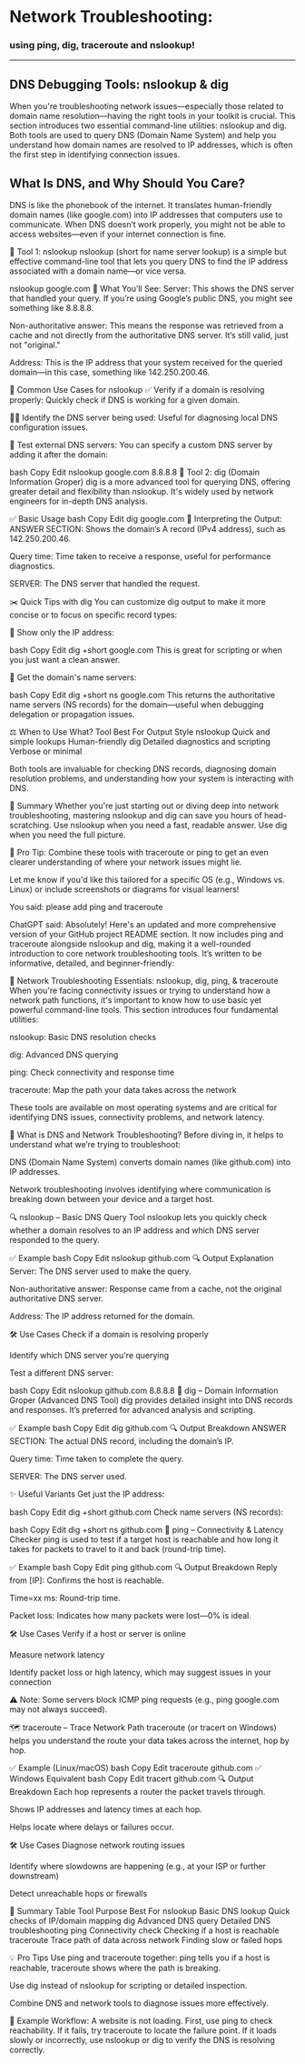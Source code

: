 # Network Troubleshooting:
### using ping, dig, traceroute and nslookup!

---

## DNS Debugging Tools: nslookup & dig

When you're troubleshooting network issues—especially those related to domain name resolution—having the right tools in your toolkit is crucial. This section introduces two essential command-line utilities: nslookup and dig. Both tools are used to query DNS (Domain Name System) and help you understand how domain names are resolved to IP addresses, which is often the first step in identifying connection issues.

## What Is DNS, and Why Should You Care?
DNS is like the phonebook of the internet. It translates human-friendly domain names (like google.com) into IP addresses that computers use to communicate. When DNS doesn’t work properly, you might not be able to access websites—even if your internet connection is fine.

📘 Tool 1: nslookup
nslookup (short for name server lookup) is a simple but effective command-line tool that lets you query DNS to find the IP address associated with a domain name—or vice versa.


nslookup google.com
🔎 What You’ll See:
Server: This shows the DNS server that handled your query. If you’re using Google’s public DNS, you might see something like 8.8.8.8.

Non-authoritative answer: This means the response was retrieved from a cache and not directly from the authoritative DNS server. It’s still valid, just not "original."

Address: This is the IP address that your system received for the queried domain—in this case, something like 142.250.200.46.

🧰 Common Use Cases for nslookup
✅ Verify if a domain is resolving properly: Quickly check if DNS is working for a given domain.

🕵️‍♂️ Identify the DNS server being used: Useful for diagnosing local DNS configuration issues.

🧪 Test external DNS servers: You can specify a custom DNS server by adding it after the domain:

bash
Copy
Edit
nslookup google.com 8.8.8.8
🧠 Tool 2: dig (Domain Information Groper)
dig is a more advanced tool for querying DNS, offering greater detail and flexibility than nslookup. It's widely used by network engineers for in-depth DNS analysis.

✅ Basic Usage
bash
Copy
Edit
dig google.com
🧾 Interpreting the Output:
ANSWER SECTION: Shows the domain’s A record (IPv4 address), such as 142.250.200.46.

Query time: Time taken to receive a response, useful for performance diagnostics.

SERVER: The DNS server that handled the request.

✂️ Quick Tips with dig
You can customize dig output to make it more concise or to focus on specific record types:

🧹 Show only the IP address:

bash
Copy
Edit
dig +short google.com
This is great for scripting or when you just want a clean answer.

🧭 Get the domain's name servers:

bash
Copy
Edit
dig +short ns google.com
This returns the authoritative name servers (NS records) for the domain—useful when debugging delegation or propagation issues.

⚖️ When to Use What?
Tool	Best For	Output Style
nslookup	Quick and simple lookups	Human-friendly
dig	Detailed diagnostics and scripting	Verbose or minimal

Both tools are invaluable for checking DNS records, diagnosing domain resolution problems, and understanding how your system is interacting with DNS.

📎 Summary
Whether you're just starting out or diving deep into network troubleshooting, mastering nslookup and dig can save you hours of head-scratching. Use nslookup when you need a fast, readable answer. Use dig when you need the full picture.

🔧 Pro Tip: Combine these tools with traceroute or ping to get an even clearer understanding of where your network issues might lie.

Let me know if you'd like this tailored for a specific OS (e.g., Windows vs. Linux) or include screenshots or diagrams for visual learners!



You said:
please add ping and traceroute 

ChatGPT said:
Absolutely! Here's an updated and more comprehensive version of your GitHub project README section. It now includes ping and traceroute alongside nslookup and dig, making it a well-rounded introduction to core network troubleshooting tools. It’s written to be informative, detailed, and beginner-friendly:

🧰 Network Troubleshooting Essentials: nslookup, dig, ping, & traceroute
When you're facing connectivity issues or trying to understand how a network path functions, it's important to know how to use basic yet powerful command-line tools. This section introduces four fundamental utilities:

nslookup: Basic DNS resolution checks

dig: Advanced DNS querying

ping: Check connectivity and response time

traceroute: Map the path your data takes across the network

These tools are available on most operating systems and are critical for identifying DNS issues, connectivity problems, and network latency.

📘 What is DNS and Network Troubleshooting?
Before diving in, it helps to understand what we’re trying to troubleshoot:

DNS (Domain Name System) converts domain names (like github.com) into IP addresses.

Network troubleshooting involves identifying where communication is breaking down between your device and a target host.

🔍 nslookup – Basic DNS Query Tool
nslookup lets you quickly check whether a domain resolves to an IP address and which DNS server responded to the query.

✅ Example
bash
Copy
Edit
nslookup github.com
🔍 Output Explanation
Server: The DNS server used to make the query.

Non-authoritative answer: Response came from a cache, not the original authoritative DNS server.

Address: The IP address returned for the domain.

🛠️ Use Cases
Check if a domain is resolving properly

Identify which DNS server you're querying

Test a different DNS server:

bash
Copy
Edit
nslookup github.com 8.8.8.8
🧠 dig – Domain Information Groper (Advanced DNS Tool)
dig provides detailed insight into DNS records and responses. It’s preferred for advanced analysis and scripting.

✅ Example
bash
Copy
Edit
dig github.com
🔍 Output Breakdown
ANSWER SECTION: The actual DNS record, including the domain’s IP.

Query time: Time taken to complete the query.

SERVER: The DNS server used.

✨ Useful Variants
Get just the IP address:

bash
Copy
Edit
dig +short github.com
Check name servers (NS records):

bash
Copy
Edit
dig +short ns github.com
📡 ping – Connectivity & Latency Checker
ping is used to test if a target host is reachable and how long it takes for packets to travel to it and back (round-trip time).

✅ Example
bash
Copy
Edit
ping github.com
🔍 Output Breakdown
Reply from [IP]: Confirms the host is reachable.

Time=xx ms: Round-trip time.

Packet loss: Indicates how many packets were lost—0% is ideal.

🛠️ Use Cases
Verify if a host or server is online

Measure network latency

Identify packet loss or high latency, which may suggest issues in your connection

⚠️ Note: Some servers block ICMP ping requests (e.g., ping google.com may not always succeed).

🗺️ traceroute – Trace Network Path
traceroute (or tracert on Windows) helps you understand the route your data takes across the internet, hop by hop.

✅ Example (Linux/macOS)
bash
Copy
Edit
traceroute github.com
✅ Windows Equivalent
bash
Copy
Edit
tracert github.com
🔍 Output Breakdown
Each hop represents a router the packet travels through.

Shows IP addresses and latency times at each hop.

Helps locate where delays or failures occur.

🛠️ Use Cases
Diagnose network routing issues

Identify where slowdowns are happening (e.g., at your ISP or further downstream)

Detect unreachable hops or firewalls

🧪 Summary Table
Tool	Purpose	Best For
nslookup	Basic DNS lookup	Quick checks of IP/domain mapping
dig	Advanced DNS query	Detailed DNS troubleshooting
ping	Connectivity check	Checking if a host is reachable
traceroute	Trace path of data across network	Finding slow or failed hops

💡 Pro Tips
Use ping and traceroute together: ping tells you if a host is reachable, traceroute shows where the path is breaking.

Use dig instead of nslookup for scripting or detailed inspection.

Combine DNS and network tools to diagnose issues more effectively.

🧰 Example Workflow:
A website is not loading. First, use ping to check reachability. If it fails, try traceroute to locate the failure point. If it loads slowly or incorrectly, use nslookup or dig to verify the DNS is resolving correctly.
